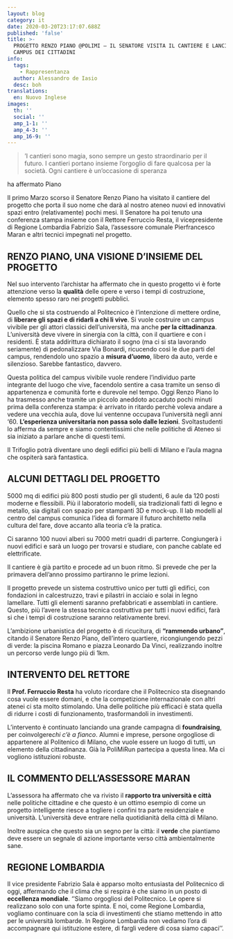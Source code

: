 ```yaml
---
layout: blog
category: it
date: 2020-03-20T23:17:07.688Z
published: 'false'
title: >-
  PROGETTO RENZO PIANO @POLIMI – IL SENATORE VISITA IL CANTIERE E LANCIA IL
  CAMPUS DEI CITTADINI
info:
  tags:
    - Rappresentanza
  author: Alessandro de Iasio
  desc: boh
translations:
  en: Nuovo Inglese
images:
  th: ''
  social: ''
  amp_1-1: ''
  amp_4-3: ''
  amp_16-9: ''
---
```

> ’I cantieri sono magia, sono sempre un gesto straordinario per il futuro. I cantieri portano insieme l’orgoglio di fare qualcosa per la società. Ogni cantiere è un’occasione di speranza

ha affermato Piano



Il primo Marzo scorso il Senatore Renzo Piano ha visitato il cantiere del progetto che porta il suo nome che darà al nostro ateneo nuovi ed innovativi spazi entro (relativamente) pochi mesi. Il Senatore ha poi tenuto una conferenza stampa insieme con il Rettore Ferruccio Resta, il vicepresidente di Regione Lombardia Fabrizio Sala, l’assessore comunale Pierfrancesco Maran e altri tecnici impegnati nel progetto.

## RENZO PIANO, UNA VISIONE D’INSIEME DEL PROGETTO

Nel suo intervento l’archistar ha affermato che in questo progetto vi è forte attenzione verso la **qualità** delle opere e verso i tempi di costruzione, elemento spesso raro nei progetti pubblici.

Quello che si sta costruendo al Politecnico è l’intenzione di mettere ordine, di **liberare gli spazi e di ridarli a chi li vive**. Si vuole costruire un campus vivibile per gli attori classici dell’università, ma anche **per la cittadinanza**. L’università deve vivere in sinergia con la città, con il quartiere e con i residenti. È stata addirittura dichiarato il sogno (ma ci si sta lavorando seriamente) di pedonalizzare Via Bonardi, ricucendo così le due parti del campus, rendendolo uno spazio a **misura d’uomo**, libero da auto, verde e silenzioso. Sarebbe fantastico, davvero.

Questa politica del campus vivibile vuole rendere l’individuo parte integrante del luogo che vive, facendolo sentire a casa tramite un senso di appartenenza e comunità forte e durevole nel tempo. Oggi Renzo Piano lo ha trasmesso anche tramite un piccolo aneddoto accaduto pochi minuti prima della conferenza stampa: è arrivato in ritardo perchè voleva andare a vedere una vecchia aula, dove lui ventenne occupava l’università negli anni ‘60. **L’esperienza universitaria non passa solo dalle lezioni**. Svoltastudenti lo afferma da sempre e siamo contentissimi che nelle politiche di Ateneo si sia iniziato a parlare anche di questi temi.

Il Trifoglio potrà diventare uno degli edifici più belli di Milano e l’aula magna che ospiterà sarà fantastica.

## ALCUNI DETTAGLI DEL PROGETTO

5000 mq di edifici più 800 posti studio per gli studenti, 6 aule da 120 posti moderne e flessibili. Più il laboratorio modelli, sia tradizionali fatti di legno e metallo, sia digitali con spazio per stampanti 3D e mock-up. Il lab modelli al centro del campus comunica l’idea di formare il futuro architetto nella cultura del fare, dove accanto alla teoria c’è la pratica.

Ci saranno 100 nuovi alberi su 7000 metri quadri di parterre. Congiungerà i nuovi edifici e sarà un luogo per trovarsi e studiare, con panche cablate ed elettrificate.

Il cantiere è già partito e procede ad un buon ritmo. Si prevede che per la primavera dell’anno prossimo partiranno le prime lezioni.

Il progetto prevede un sistema costruttivo unico per tutti gli edifici, con fondazioni in calcestruzzo, travi e pilastri in acciaio e solai in legno lamellare. Tutti gli elementi saranno prefabbricati e assemblati in cantiere. Questo, più l’avere la stessa tecnica costruttiva per tutti i nuovi edifici, farà si che i tempi di costruzione saranno relativamente brevi.

L’ambizione urbanistica del progetto è di ricucitura, di **“rammendo urbano”**, citando il Senatore Renzo Piano, dell’intero quartiere, ricongiungendo pezzi di verde: la piscina Romano e piazza Leonardo Da Vinci, realizzando inoltre un percorso verde lungo più di 1km.

## INTERVENTO DEL RETTORE

Il **Prof. Ferruccio Resta** ha voluto ricordare che il Politecnico sta disegnando cosa vuole essere domani, e che la competizione internazionale con altri atenei ci sta molto stimolando. Una delle politiche più efficaci è stata quella di ridurre i costi di funzionamento, trasformandoli in investimenti.

L’intervento è continuato lanciando una grande campagna di **foundraising**, per coinvolgere*chi c’è a fianco*. Alumni e imprese, persone orgogliose di appartenere al Politenico di Milano, che vuole essere un luogo di tutti, un elemento della cittadinanza. Già la PoliMiRun partecipa a questa linea. Ma ci vogliono istituzioni robuste.

## IL COMMENTO DELL’ASSESSORE MARAN

L’assessora ha affermato che va rivisto il **rapporto tra università e città** nelle politiche cittadine e che questo è un ottimo esempio di come un progetto intelligente riesce a togliere i confini tra parte residenziale e università. L’università deve entrare nella quotidianità della città di Milano.

Inoltre auspica che questo sia un segno per la città: il **verde** che piantiamo deve essere un segnale di azione importante verso città ambientalmente sane.

## REGIONE LOMBARDIA

Il vice presidente Fabrizio Sala è apparso molto entusiasta del Politecnico di oggi, affermando che il clima che si respira è che siamo in un posto di **eccellenza mondiale**. ‘’Siamo orgogliosi del Politecnico. Le opere si realizzano solo con una forte spinta. E noi, come Regione Lombardia, vogliamo continuare con la scia di investimenti che stiamo mettendo in atto per le università lombarde. In Regione Lombardia non vediamo l’ora di accompagnare qui istituzione estere, di fargli vedere di cosa siamo capaci’’.